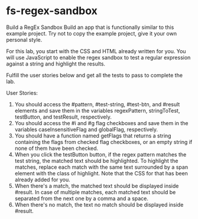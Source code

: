 # fs-regex-sandbox

Build a RegEx Sandbox
Build an app that is functionally similar to this example project. Try not to copy the example project, give it your own personal style.

For this lab, you start with the CSS and HTML already written for you. You will use JavaScript to enable the regex sandbox to test a regular expression against a string and highlight the results.

Fulfill the user stories below and get all the tests to pass to complete the lab.

User Stories:

1.  You should access the #pattern, #test-string, #test-btn, and #result elements and save them in the variables regexPattern, stringToTest, testButton, and testResult, respectively.
2.  You should access the #i and #g flag checkboxes and save them in the variables caseInsensitiveFlag and globalFlag, respectively.
3.  You should have a function named getFlags that returns a string containing the flags from checked flag checkboxes, or an empty string if none of them have been checked.
4.  When you click the testButton button, if the regex pattern matches the test string, the matched text should be highlighted. To highlight the matches, replace each match with the same text surrounded by a span element with the class of highlight. Note that the CSS for that has been already added for you.
5.  When there's a match, the matched text should be displayed inside #result. In case of multiple matches, each matched text should be separated from the next one by a comma and a space.
6.  When there's no match, the text no match should be displayed inside #result.